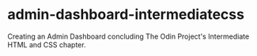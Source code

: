 # admin-dashboard-intermediatecss
Creating an Admin Dashboard concluding The Odin Project's Intermediate HTML and CSS chapter.
